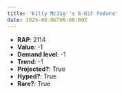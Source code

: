 ```yaml
---
title: 'Kilty McJig''s 8-Bit Fedora'
date: 2025-08-06T00:00:00Z
---
```

- **RAP**: 2114
- **Value**: -1
- **Demand level**: -1
- **Trend**: -1
- **Projected?**: True
- **Hyped?**: True
- **Rare?**: True
